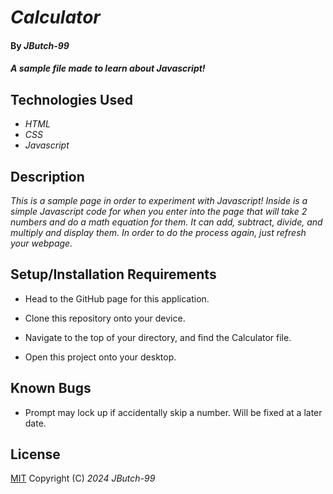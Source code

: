 # _Calculator_

#### By _**JButch-99**_

#### _A sample file made to learn about Javascript!_

## Technologies Used

* _HTML_
* _CSS_
* _Javascript_

## Description

_This is a sample page in order to experiment with Javascript! Inside is a simple Javascript code for when you enter into the page that will take 2 numbers and do a math equation for them. It can add, subtract, divide, and multiply and display them. In order to do the process again, just refresh your webpage._ 

## Setup/Installation Requirements

* Head to the GitHub page for this application.

* Clone this repository onto your device.

* Navigate to the top of your directory, and find the Calculator file.

* Open this project onto your desktop.

## Known Bugs

* Prompt may lock up if accidentally skip a number. Will be fixed at a later date.

## License

[MIT](https://opensource.org/license/MIT) Copyright (C) _2024 JButch-99_